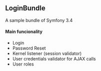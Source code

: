 ## LoginBundle
A sample bundle of Symfony 3.4 

#### Main funcionality
- Login
- Password Reset
- Kernel listener (session validator)
- User credentials validator for AJAX calls
- User roles
